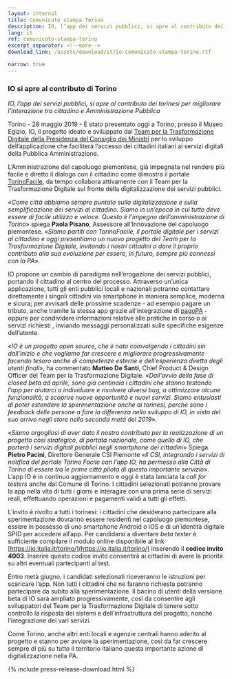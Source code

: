 ```yaml
---
layout: internal
title: Comunicato stampa Torino
description: IO, l’app dei servizi pubblici, si apre al contributo dei torinesi per migliorare l’interazione tra cittadino e Amministrazione Pubblica
lang: it
ref: comunicato-stampa-torino
excerpt_separator: <!--more-->
download_link: /assets/download/it/io-comunicato-stampa-torino.rtf

narrow: true
---
```


### IO si apre al contributo di Torino

_IO, l’app dei servizi pubblici, si apre al contributo dei torinesi per migliorare l’interazione tra cittadino e Amministrazione Pubblica_

Torino - 28 maggio 2019 - È stato presentato oggi a Torino, presso il Museo Egizio, IO, il progetto ideato e sviluppato dal [Team per la Trasformazione Digitale della Presidenza del Consiglio dei Ministri](https://teamdigitale.governo.it/) per lo sviluppo dell’applicazione che faciliterà l’accesso dei cittadini italiani ai servizi digitali della Pubblica Amministrazione.

<!--more-->

L’Amministrazione del capoluogo piemontese, già impegnata nel rendere più facile e diretto il dialogo con il cittadino come dimostra il portale [TorinoFacile](https://servizi.torinofacile.it/), da tempo collabora attivamente con il Team per la Trasformazione Digitale sul fronte della digitalizzazione dei servizi pubblici.

«_Come città abbiamo sempre puntato sulla digitalizzazione e sulla semplificazione dei servizi al cittadino. Siamo in un’epoca in cui tutto deve essere di facile utilizzo e veloce. Questo è l’impegno dell’amministrazione di Torino_» spiega **Paola Pisano**, Assessore all’Innovazione del capoluogo piemontese. «_Siamo partiti con TorinoFacile, il portale digitale per i servizi al cittadino e oggi presentiamo un nuovo progetto del Team per la Trasformazione Digitale, invitando i nostri cittadini a dare il proprio contributo alla sua evoluzione per essere, in futuro, sempre più connessi con la PA_». 

IO propone un cambio di paradigma nell’erogazione dei servizi pubblici, portando il cittadino al centro del processo. Attraverso un’unica applicazione, tutti gli enti pubblici locali e nazionali potranno contattare direttamente i singoli cittadini via smartphone in maniera semplice, moderna e sicura; per avvisarli delle prossime scadenze - ad esempio pagare un tributo, anche tramite la stessa app grazie all'integrazione di [pagoPA](https://teamdigitale.governo.it/it/projects/pagamenti-digitali.htm) - oppure per condividere informazioni relative alle pratiche in corso o ai servizi richiesti , inviando messaggi personalizzati sulle specifiche esigenze dell’utente.

«_IO è un progetto open source, che è nato coinvolgendo i cittadini sin dall’inizio e che vogliamo far crescere e migliorare progressivamente facendo tesoro anche di competenze esterne e dell’esperienza diretta degli utenti finali_», ha commentato **Matteo De Santi**, Chief Product & Design Officer del Team per la Trasformazione Digitale. «_Dall’avvio della fase di closed beta ad aprile, sono già centinaia i cittadini che stanno testando l’app per aiutarci a individuare e risolvere diversi bug, a ottimizzare alcune funzionalità, a scoprire nuove opportunità e nuovi servizi. Siamo entusiasti di poter estendere la sperimentazione anche ai torinesi, perché sono i feedback delle persone a fare la differenza nello sviluppo di IO, in vista del suo arrivo negli store nella seconda metà del 2019_».

«_Siamo orgogliosi di aver dato il nostro contributo per la realizzazione di un progetto così strategico, di portata nazionale, come quello di IO, che porterà i servizi digitali pubblici negli smartphone dei cittadini_» Spiega **Pietro Pacini**, Direttore Generale CSI Piemonte «_Il CSI, integrando i servizi di notifica del portale Torino Facile con l’app IO, ha permesso alla Città di Torino di essere tra le prime città pilota di questo importante servizio_».
L’app IO è in continuo aggiornamento e oggi è stata lanciata la _call for testers_ anche dal Comune di Torino. I cittadini selezionati potranno provare la app nella vita di tutti i giorni e interagire con una prima serie di servizi reali, effettuando operazioni e pagamenti validi a tutti gli effetti. 

L’invito è rivolto a tutti i torinesi: i cittadini che desiderano partecipare alla sperimentazione dovranno essere residenti nel capoluogo piemontese, essere in possesso di uno smartphone Android o iOS e di un’identità digitale SPID per accedere all’app. Per candidarsi a diventare _beta tester_ è sufficiente compilare il modulo online disponibile al link [https://io.italia.it/torino/](https://io.italia.it/torino/) inserendo il **codice invito 4003**. Inserire questo codice invito consentirà ai cittadini di avere la priorità su altri eventuali partecipanti al test.

Entro metà giugno, i candidati selezionati riceveranno le istruzioni per scaricare l’app. Non tutti i cittadini che ne faranno richiesta potranno partecipare da subito alla sperimentazione. Il bacino di utenti della versione beta di IO sarà ampliato progressivamente, così da consentire agli sviluppatori del Team per la Trasformazione Digitale di tenere sotto controllo la risposta dei sistemi e dell’infrastruttura del progetto, nonché l’integrazione dei vari servizi.

Come Torino, anche altri enti locali e agenzie centrali hanno aderito al progetto e stanno per avviare la sperimentazione, così da far crescere sempre di più su tutto il territorio italiano questa importante azione di digitalizzazione nella PA.

{% include press-release-download.html %}

